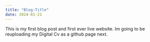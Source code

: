 ```yaml
---
title: "Blog-Title"
date: 2024-01-21
---
```


This is my first blog post and first ever live website. Im going to be reuploading my Digital Cv as a github page next. 
